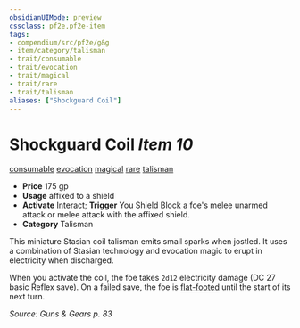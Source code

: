 ```yaml
---
obsidianUIMode: preview
cssclass: pf2e,pf2e-item
tags:
- compendium/src/pf2e/g&g
- item/category/talisman
- trait/consumable
- trait/evocation
- trait/magical
- trait/rare
- trait/talisman
aliases: ["Shockguard Coil"]
---
```

# Shockguard Coil *Item 10*  
[consumable](../../../Rules/traits/consumable.md)  [evocation](../../../Rules/traits/evocation.md)  [magical](../../../Rules/traits/magical.md)  [rare](../../../Rules/traits/rare.md)  [talisman](../../../Rules/traits/talisman.md)  

- **Price** 175 gp
- **Usage** affixed to a shield
- **Activate** [Interact](../../../Rules/actions/interact.md); **Trigger** You Shield Block a foe's melee unarmed attack or melee attack with the affixed shield.
- **Category** Talisman

This miniature Stasian coil talisman emits small sparks when jostled. It uses a combination of Stasian technology and evocation magic to erupt in electricity when discharged.

When you activate the coil, the foe takes `2d12` electricity damage (DC 27 basic Reflex save). On a failed save, the foe is [flat-footed](../../../Rules/conditions.md#Flat-footed) until the start of its next turn.

*Source: Guns & Gears p. 83*